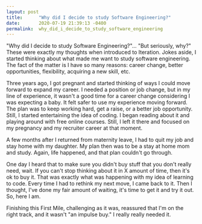 ```yaml
---
layout: post
title:      "Why did I decide to study Software Engineering?"
date:       2020-07-19 21:39:13 -0400
permalink:  why_did_i_decide_to_study_software_engineering
---
```




"Why did I decide to study Software Engineering?"... "But seriously, why?" These were exactly my thoughts when introduced to Iteration. Jokes aside, I started thinking about what made me want to study software engineering. The fact of the matter is I have so many reasons: career change, better opportunities, flexibility, acquiring a new skill, etc.

Three years ago, I got pregnant and started thinking of ways I could move forward to expand my career. I needed a position or job change, but in my line of experience, it wasn't a good time for a career change considering I was expecting a baby. It felt safer to use my experience moving forward. The plan was to keep working hard, get a raise, or a better job opportunity. Still, I started entertaining the idea of coding. I began reading about it and playing around with free online courses. Still, I left it there and focused on my pregnancy and my recruiter career at that moment.

A few months after I returned from maternity leave, I had to quit my job and stay home with my daughter. My plan then was to be a stay at home mom and study. Again, life happened, and that plan couldn't go through.

One day I heard that to make sure you didn't buy stuff that you don't really need, wait. If you can't stop thinking about it in X amount of time, then it's ok to buy it. That was exactly what was happening with my idea of learning to code. Every time I had to rethink my next move, I came back to it. Then I thought, I've done my fair amount of waiting, it's time to get it and try it out. So, here I am.  

Finishing this First Mile, challenging as it was,  reassured that I'm on the right track, and it wasn't "an impulse buy." I really really needed it.




